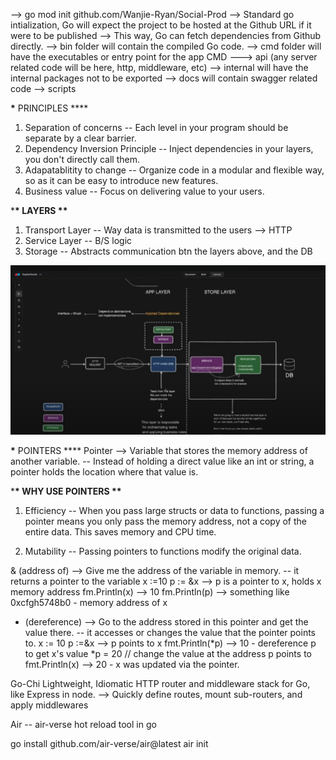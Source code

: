 --> go mod init github.com/Wanjie-Ryan/Social-Prod --> Standard go intialization, Go will expect the project to be hosted at the Github URL if it were to be published
--> This way, Go can fetch dependencies from Github directly.
--> bin folder will contain the compiled Go code.
--> cmd folder will have the executables or entry point for the app CMD ---> api (any server related code will be here, http, middleware, etc)
--> internal will have the internal packages not to be exported
--> docs will contain swagger related code
--> scripts

**\*** PRINCIPLES \*\*\*\*

1. Separation of concerns
   -- Each level in your program should be separate by a clear barrier.
2. Dependency Inversion Principle
   -- Inject dependencies in your layers, you don't directly call them.
3. Adapatablitity to change
   -- Organize code in a modular and flexible way, so as it can be easy to introduce new features.
4. Business value
   -- Focus on delivering value to your users.

\***\* LAYERS \*\***

1. Transport Layer
   -- Way data is transmitted to the users --> HTTP
2. Service Layer
   -- B/S logic
3. Storage
   -- Abstracts communication btn the layers above, and the DB

![alt text](image-1.png)

**\*** POINTERS \*\*\*\*
Pointer --> Variable that stores the memory address of another variable.
-- Instead of holding a direct value like an int or string, a pointer holds the location where that value is.

\***\* WHY USE POINTERS \*\***

1. Efficiency
   -- When you pass large structs or data to functions, passing a pointer means you only pass the memory address, not a copy of the entire data. This saves memory and CPU time.

2. Mutability
   -- Passing pointers to functions modify the original data.

& (address of) --> Give me the address of the variable in memory.
-- it returns a pointer to the variable
x :=10
p := &x --> p is a pointer to x, holds x memory address
fm.Println(x) --> 10
fm.Println(p) --> something like 0xcfgh5748b0 - memory address of x

- (dereference) --> Go to the address stored in this pointer and get the value there.
  -- it accesses or changes the value that the pointer points to.
  x := 10
  p :=&x --> p points to x
  fmt.Println(*p) --> 10 - dereference p to get x's value
  *p = 20 // change the value at the address p points to
  fmt.Println(x) --> 20 - x was updated via the pointer.


Go-Chi
Lightweight, Idiomatic HTTP router and middleware stack for Go, like Express in node.
--> Quickly define routes, mount sub-routers, and apply middlewares

Air -- air-verse
hot reload tool in go

go install github.com/air-verse/air@latest
air init
